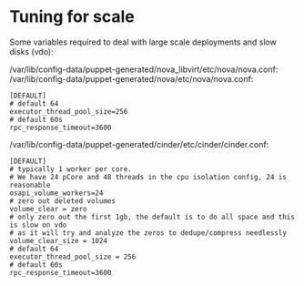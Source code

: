 # Tuning for scale

Some variables required to deal with large scale deployments and slow disks (vdo):

/var/lib/config-data/puppet-generated/nova_libvirt/etc/nova/nova.conf:
/var/lib/config-data/puppet-generated/nova/etc/nova/nova.conf:

```
[DEFAULT]
# default 64
executor_thread_pool_size=256
# default 60s
rpc_response_timeout=3600
```
/var/lib/config-data/puppet-generated/cinder/etc/cinder/cinder.conf:
```
[DEFAULT]
# typically 1 worker per core.
# We have 24 pCore and 48 threads in the cpu isolation config, 24 is reasonable
osapi_volume_workers=24
# zero out deleted volumes
volume_clear = zero
# only zero out the first 1gb, the default is to do all space and this is slow on vdo
# as it will try and analyze the zeros to dedupe/compress needlessly
volume_clear_size = 1024
# default 64
executor_thread_pool_size = 256
# default 60s
rpc_response_timeout=3600
```
